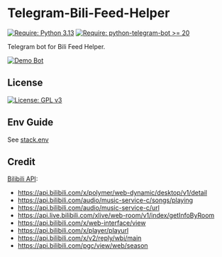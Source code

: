 # Telegram-Bili-Feed-Helper
[![Require: Python 3.13](https://img.shields.io/badge/Python-3.13-blue)](https://www.python.org/)
[![Require: python-telegram-bot >= 20](https://img.shields.io/badge/python--telegram--bot-%3E%3D%2020-blue)](https://github.com/python-telegram-bot/python-telegram-bot)

Telegram bot for Bili Feed Helper.

[![Demo Bot](https://img.shields.io/badge/Demo-Bot-green)](https://t.me/bilifeedbot)

## License

[![License: GPL v3](https://img.shields.io/badge/License-GPL%20v3-blue)](https://www.gnu.org/licenses/gpl-3.0)

## Env Guide

See [stack.env](stack.env)

## Credit

[Bilibili API](https://github.com/Nemo2011/bilibili-api): 
- https://api.bilibili.com/x/polymer/web-dynamic/desktop/v1/detail
- https://api.bilibili.com/audio/music-service-c/songs/playing
- https://api.bilibili.com/audio/music-service-c/url
- https://api.live.bilibili.com/xlive/web-room/v1/index/getInfoByRoom
- https://api.bilibili.com/x/web-interface/view
- https://api.bilibili.com/x/player/playurl
- https://api.bilibili.com/x/v2/reply/wbi/main
- https://api.bilibili.com/pgc/view/web/season
